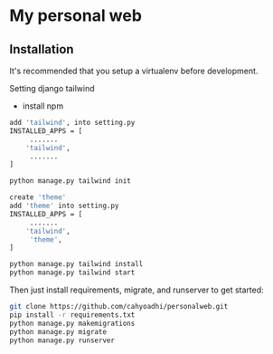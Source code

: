 # My personal web

## Installation

It's recommended that you setup a virtualenv before development.

Setting django tailwind
- install npm


```sh
add 'tailwind', into setting.py
INSTALLED_APPS = [
     .......
    'tailwind',
     .......
]

python manage.py tailwind init

create 'theme'
add 'theme' into setting.py
INSTALLED_APPS = [
     .......
    'tailwind',
     'theme',
]

python manage.py tailwind install
python manage.py tailwind start
```


Then just install requirements, migrate, and runserver to get started:
```sh
git clone https://github.com/cahyoadhi/personalweb.git
pip install -r requirements.txt
python manage.py makemigrations
python manage.py migrate
python manage.py runserver
```
